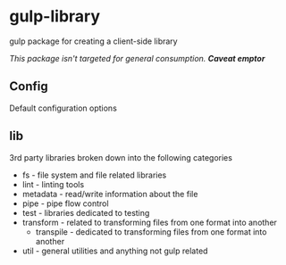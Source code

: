 # gulp-library

gulp package for creating a client-side library

*This package isn't targeted for general consumption.* ***Caveat emptor*** 

## Config

Default configuration options

## lib

3rd party libraries broken down into the following categories

* fs - file system and file related libraries
* lint - linting tools
* metadata - read/write information about the file
* pipe - pipe flow control
* test - libraries dedicated to testing
* transform - related to transforming files from one format into another
  * transpile - dedicated to transforming files from one format into another
* util - general utilities and anything not gulp related